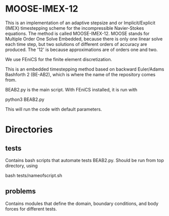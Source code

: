 # MOOSE-IMEX-12
This is an implementation of an adaptive stepsize and or Implicit/Explicit (IMEX) timestepping scheme for the incompressible Navier-Stokes equations. The method is called MOOSE-IMEX-12. MOOSE stands for Multiple Order One Solve Embedded, because there is only one linear solve each time step, but two solutions of different orders of accuracy are produced. The '12' is because approximations are of orders one and two.

We use FEniCS for the finite element discretization.

This is an embedded timestepping method based on backward Euler/Adams Bashforth 2 (BE-AB2), which is where the name of the repository comes from.

BEAB2.py is the main script. With FEniCS installed, it is run with

python3 BEAB2.py

This will run the code with default parameters.

# Directories

## tests

Contains bash scripts that automate tests BEAB2.py. Should be run from top directory, using

bash tests/nameofscript.sh

## problems

Contains modules that define the domain, boundary conditions, and body forces for different tests.


